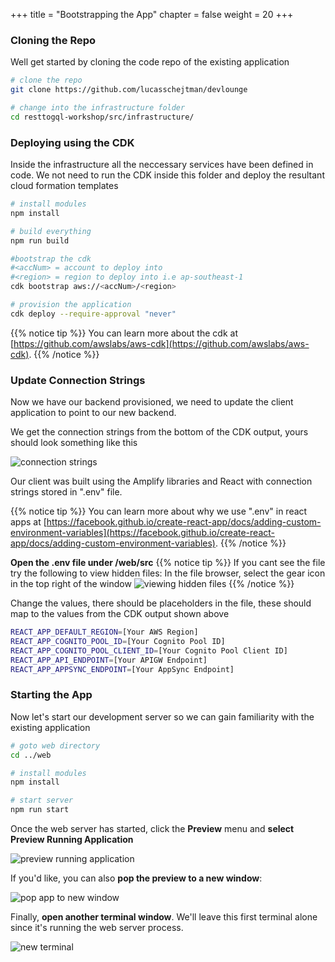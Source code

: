+++
title = "Bootstrapping the App"
chapter = false
weight = 20
+++

### Cloning the Repo
Well get started by cloning the code repo of the existing application

```bash
# clone the repo
git clone https://github.com/lucasschejtman/devlounge

# change into the infrastructure folder
cd resttogql-workshop/src/infrastructure/

```

### Deploying using the CDK

Inside the infrastructure all the neccessary services have been defined in code.  We not need to run the CDK inside this folder and deploy the resultant cloud formation templates

```bash
# install modules
npm install 

# build everything
npm run build

#bootstrap the cdk
#<accNum> = account to deploy into
#<region> = region to deploy into i.e ap-southeast-1
cdk bootstrap aws://<accNum>/<region> 

# provision the application
cdk deploy --require-approval "never"
```


{{% notice tip %}}
You can learn more about the cdk at [https://github.com/awslabs/aws-cdk](https://github.com/awslabs/aws-cdk).
{{% /notice %}}

### Update Connection Strings
Now we have our backend provisioned, we need to update the client application to point to our new backend.

We get the connection strings from the bottom of the CDK output, yours should look something like this

![connection strings](/images/connection_strings.png)

Our client was built using the Amplify libraries and React with connection strings stored in ".env" file.

{{% notice tip %}}
You can learn more about why we use ".env" in react apps at [https://facebook.github.io/create-react-app/docs/adding-custom-environment-variables](https://facebook.github.io/create-react-app/docs/adding-custom-environment-variables).
{{% /notice %}}

**Open the .env file under /web/src**
{{% notice tip %}}
If you cant see the file try the following to view hidden files: In the file browser, select the gear icon in the top right of the window
![viewing hidden files](/images/show_hidden_files.png)
{{% /notice %}}



Change the values, there should be placeholders in the file, these should map to the values from the CDK output shown above



```bash
REACT_APP_DEFAULT_REGION=[Your AWS Region]
REACT_APP_COGNITO_POOL_ID=[Your Cognito Pool ID]
REACT_APP_COGNITO_POOL_CLIENT_ID=[Your Cognito Pool Client ID]
REACT_APP_API_ENDPOINT=[Your APIGW Endpoint]
REACT_APP_APPSYNC_ENDPOINT=[Your AppSync Endpoint]
```




### Starting the App
Now let's start our development server so we can gain familiarity with the existing application

```bash
# goto web directory
cd ../web

# install modules
npm install

# start server
npm run start

```


Once the web server has started, click the **Preview** menu and **select Preview Running Application**

![preview running application](/images/preview_running_application.png)

If you'd like, you can also **pop the preview to a new window**:

![pop app to new window](/images/pop_browser_new_window.png)

Finally, **open another terminal window**. We'll leave this first terminal alone since it's running the web server process.

![new terminal](/images/c9_new_terminal.png)

